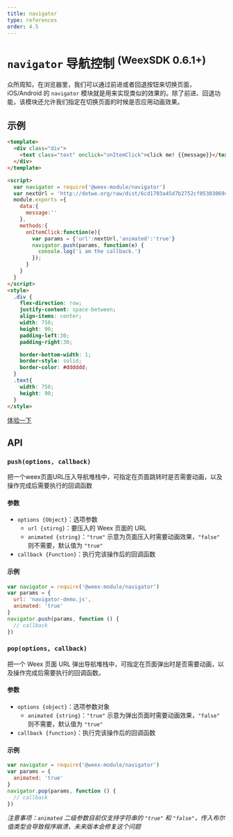 ```yaml
---
title: navigator
type: references
order: 4.5
---
```


# `navigator` 导航控制 <sup>(WeexSDK 0.6.1+)</sup>

众所周知，在浏览器里，我们可以通过前进或者回退按钮来切换页面，iOS/Android 的 `navigator` 模块就是用来实现类似的效果的。除了前进、回退功能，该模块还允许我们指定在切换页面的时候是否应用动画效果。

## 示例

```html
<template>
  <div class="div">
    <text class="text" onclick="onItemClick">click me! {{message}}</text>
  </div>
</template>

<script>
  var navigator = require('@weex-module/navigator')
  var nextUrl = 'http://dotwe.org/raw/dist/6cd1703a45d7b2752cf05303069ce881.js'
  module.exports ={
    data:{
      message:''
    },
    methods:{
      onItemClick:function(e){
        var params = {'url':nextUrl,'animated':'true'}
        navigator.push(params, function(e) {
          console.log('i am the callback.')
        });
      }
    }
  }
</script>
<style>
  .div {
    flex-direction: row;
    justify-content: space-between;
    align-items: center;
    width: 750;
    height: 90;
    padding-left:30;
    padding-right:30;

    border-bottom-width: 1;
    border-style: solid;
    border-color: #dddddd;
  }
  .text{
    width: 750;
    height: 90;
  }
</style>
```

[体验一下](http://dotwe.org/dba03a1660e6242778fd19d3d8f5944b)

## API

### `push(options, callback)`

把一个weex页面URL压入导航堆栈中，可指定在页面跳转时是否需要动画，以及操作完成后需要执行的回调函数

#### 参数

* `options {Object}`：选项参数
  * `url {stirng}`：要压入的 Weex 页面的 URL
  * `animated {string}`：`"true"` 示意为页面压入时需要动画效果，`"false"` 则不需要，默认值为 `"true"`
* `callback {Function}`：执行完该操作后的回调函数

#### 示例

```javascript
var navigator = require('@weex-module/navigator')
var params = {
  url: 'navigator-demo.js',
  animated: 'true'
}
navigator.push(params, function () {
  // callback
})
```

### `pop(options, callback)`

把一个 Weex 页面 URL 弹出导航堆栈中，可指定在页面弹出时是否需要动画，以及操作完成后需要执行的回调函数。

#### 参数

* `options {object}`：选项参数对象
  * `animated {string}`：`"true"` 示意为弹出页面时需要动画效果，`"false"` 则不需要，默认值为 `"true"`
* `callback {function}`：执行完该操作后的回调函数

#### 示例

```javascript
var navigator = require('@weex-module/navigator')
var params = {
  animated: 'true'
}
navigator.pop(params, function () {
  // callback
})
```

*注意事项：`animated` 二级参数目前仅支持字符串的 `"true"` 和 `"false"`，传入布尔值类型会导致程序崩溃，未来版本会修复这个问题*
